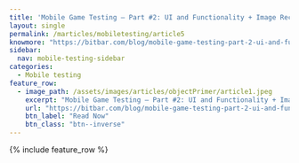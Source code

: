 ```yaml
---
title: 'Mobile Game Testing – Part #2: UI and Functionality + Image Recognition'
layout: single
permalink: /marticles/mobiletesting/article5
knowmore: "https://bitbar.com/blog/mobile-game-testing-part-2-ui-and-functionality-image-recognition/"
sidebar:
  nav: mobile-testing-sidebar
categories:
  - Mobile testing
feature_row:
  - image_path: /assets/images/articles/objectPrimer/article1.jpeg
    excerpt: "Mobile Game Testing – Part #2: UI and Functionality + Image Recognition"
    url: "https://bitbar.com/blog/mobile-game-testing-part-2-ui-and-functionality-image-recognition/"
    btn_label: "Read Now"
    btn_class: "btn--inverse"  
---
```


{% include feature_row %}